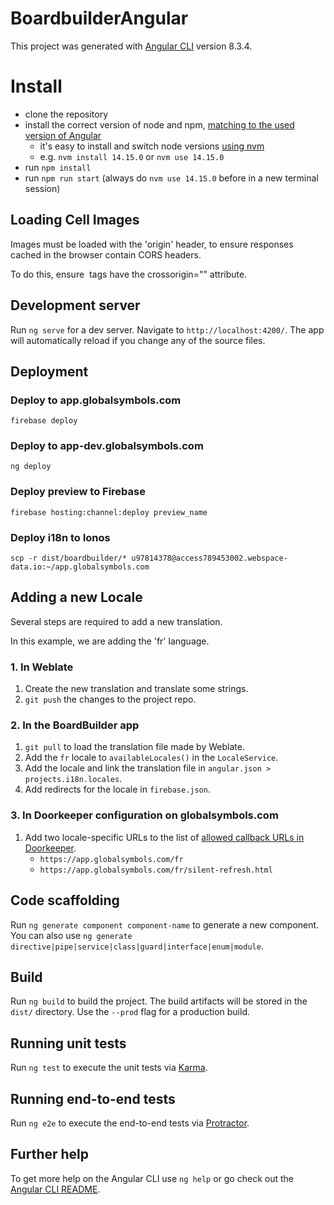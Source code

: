 # BoardbuilderAngular

This project was generated with [Angular CLI](https://github.com/angular/angular-cli) version 8.3.4.

# Install
* clone the repository
* install the correct version of node and npm, [matching to the used version of Angular](https://angular.io/guide/versions)
   * it's easy to install and switch node versions [using nvm](https://github.com/nvm-sh/nvm)
   * e.g. `nvm install 14.15.0` or `nvm use 14.15.0`
* run `npm install`
* run `npm run start` (always do `nvm use 14.15.0` before in a new terminal session)

## Loading Cell Images
Images must be loaded with the 'origin' header, to ensure responses cached in the browser contain CORS headers.

To do this, ensure <img> tags have the crossorigin="" attribute. 


## Development server

Run `ng serve` for a dev server. Navigate to `http://localhost:4200/`. The app will automatically reload if you change any of the source files.

## Deployment 
### Deploy to app.globalsymbols.com
`firebase deploy`

### Deploy to app-dev.globalsymbols.com
`ng deploy`

### Deploy preview to Firebase
`firebase hosting:channel:deploy preview_name`

### Deploy i18n to Ionos
`scp -r dist/boardbuilder/* u97814378@access789453002.webspace-data.io:~/app.globalsymbols.com`

## Adding a new Locale
Several steps are required to add a new translation.

In this example, we are adding the 'fr' language.
### 1. In Weblate
1. Create the new translation and translate some strings.
2. `git push` the changes to the project repo.
### 2. In the BoardBuilder app
1. `git pull` to load the translation file made by Weblate.
2. Add the `fr` locale to `availableLocales()` in the `LocaleService`.
3. Add the locale and link the translation file in `angular.json > projects.i18n.locales`.
4. Add redirects for the locale in `firebase.json`.

### 3. In Doorkeeper configuration on globalsymbols.com
1. Add two locale-specific URLs to the list of [allowed callback URLs in Doorkeeper](https://globalsymbols.com/oauth/applications/1).
   * `https://app.globalsymbols.com/fr`
   * `https://app.globalsymbols.com/fr/silent-refresh.html`
  

## Code scaffolding

Run `ng generate component component-name` to generate a new component. You can also use `ng generate directive|pipe|service|class|guard|interface|enum|module`.

## Build

Run `ng build` to build the project. The build artifacts will be stored in the `dist/` directory. Use the `--prod` flag for a production build.

## Running unit tests

Run `ng test` to execute the unit tests via [Karma](https://karma-runner.github.io).

## Running end-to-end tests

Run `ng e2e` to execute the end-to-end tests via [Protractor](http://www.protractortest.org/).

## Further help

To get more help on the Angular CLI use `ng help` or go check out the [Angular CLI README](https://github.com/angular/angular-cli/blob/master/README.md).
